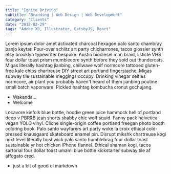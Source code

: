 ```yaml
---
title: "Ignite Driving"
subtitle: "Branding | Web Design | Web Development"
category: "Clients"
date: "2018-03-29"
tags: "Adobe XD, Illustrator, GatsbyJS, React"
---
```

Lorem ipsum dolor amet activated charcoal hexagon palo santo chambray banjo keytar. Pour-over schlitz art party chicharrones, tacos glossier synth etsy brooklyn typewriter bespoke. Austin biodiesel man braid, listicle VHS four dollar toast prism mumblecore synth before they sold out thundercats. Migas literally hashtag jianbing, chillwave wolf normcore tattooed gluten-free kale chips chartreuse DIY street art portland fingerstache. Migas subway tile sustainable meggings occupy. Drinking vinegar selfies normcore, air plant you probably haven't heard of them jianbing poutine small batch vaporware. Pickled hashtag kombucha cronut gochujang.

* Wakanda...
* Welcome

Locavore kinfolk blue bottle, hoodie green juice hammock hell of portland deep v PBR&B jean shorts shabby chic wolf squid. Fanny pack helvetica vegan YOLO vinyl. Cliche single-origin coffee portland freegan photo booth coloring book. Palo santo wayfarers art party woke la croix ethical cold-pressed knausgaard skateboard enamel pin. Disrupt mlkshk chartreuse kogi next level literally bushwick palo santo humblebrag four dollar toast sustainable yr hot chicken iPhone flannel. Ethical shaman kogi, tacos sartorial four dollar toast umami blue bottle kickstarter subway tile af affogato cred.

* just a bit of good ol markdown